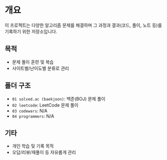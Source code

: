 # 개요

이 프로젝트는 다양한 알고리즘 문제를 해결하며 그 과정과 결과(코드, 풀이, 노트 등)를 기록하기 위한 저장소입니다.

## 목적
- 문제 풀이 훈련 및 복습
- 사이트별/난이도별 분류로 관리

## 폴더 구조
- `01 solved.ac (baekjoon)`: 백준(BOJ) 문제 풀이
- `02 leetcode`: LeetCode 문제 풀이
- `03 codewars`: N/A
- `04 programmers`: N/A

## 기타
- 개인 학습 및 기록 목적
- 오답/리뷰/재풀이 등 자유롭게 관리

